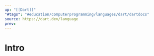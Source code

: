 ```yaml
---
up: "[[Dart]]"
"#tags": "#education/computerprogramming/languages/dart/dartdocs"
source: https://dart.dev/language
prev:
---
```


# Intro

